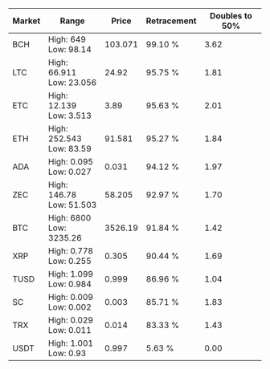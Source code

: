 | Market | Range | Price| Retracement | Doubles to 50% |
| --- | --- | --- | --- | --- |
| BCH | High: 649<br />Low: 98.14 | 103.071 | 99.10 % | 3.62 |
| LTC | High: 66.911<br />Low: 23.056 | 24.92 | 95.75 % | 1.81 |
| ETC | High: 12.139<br />Low: 3.513 | 3.89 | 95.63 % | 2.01 |
| ETH | High: 252.543<br />Low: 83.59 | 91.581 | 95.27 % | 1.84 |
| ADA | High: 0.095<br />Low: 0.027 | 0.031 | 94.12 % | 1.97 |
| ZEC | High: 146.78<br />Low: 51.503 | 58.205 | 92.97 % | 1.70 |
| BTC | High: 6800<br />Low: 3235.26 | 3526.19 | 91.84 % | 1.42 |
| XRP | High: 0.778<br />Low: 0.255 | 0.305 | 90.44 % | 1.69 |
| TUSD | High: 1.099<br />Low: 0.984 | 0.999 | 86.96 % | 1.04 |
| SC | High: 0.009<br />Low: 0.002 | 0.003 | 85.71 % | 1.83 |
| TRX | High: 0.029<br />Low: 0.011 | 0.014 | 83.33 % | 1.43 |
| USDT | High: 1.001<br />Low: 0.93 | 0.997 | 5.63 % | 0.00 |
